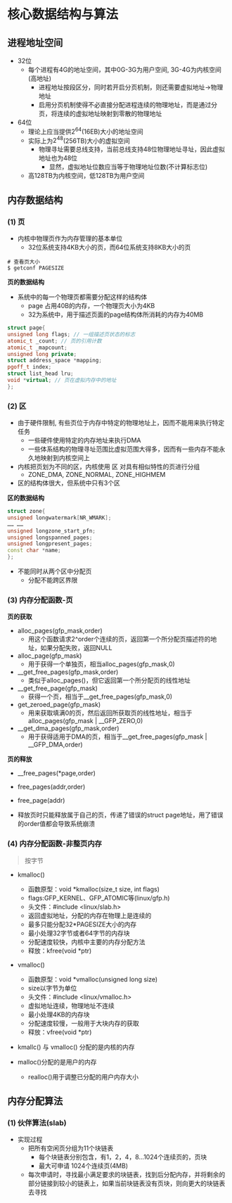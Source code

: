 # 核心数据结构与算法

## 进程地址空间

- 32位
  - 每个进程有4G的地址空间，其中0G-3G为用户空间, 3G-4G为内核空间(高地址)
    - 进程地址按段区分，同时若开启分页机制，则还需要虚拟地址->物理地址
    - 启用分页机制使得不必直接分配进程连续的物理地址，而是通过分页，将连续的虚拟地址映射到零散的物理地址
- 64位
  - 理论上应当提供$2^{64}$(16EB)大小的地址空间
  - 实际上为$2^{48}$(256TB)大小的虚拟空间
    - 物理寻址需要总线支持，当前总线支持48位物理地址寻址，因此虚拟地址也为48位
      - 显然，虚拟地址位数应当等于物理地址位数(不计算标志位)
  - 高128TB为内核空间，低128TB为用户空间

## 内存数据结构

### (1) 页

- 内核中物理页作为内存管理的基本单位
  - 32位系统支持4KB大小的页，而64位系统支持8KB大小的页

```shell
# 查看页大小
$ getconf PAGESIZE
```

**页的数据结构**

- 系统中的每一个物理页都需要分配这样的结构体
  - page 占用40B的内存，一个物理页大小为4KB
  - 32为系统中，用于描述页面的page结构体所消耗的内存为40MB

```c++
struct page{
unsigned long flags; // 一组描述页状态的标志
atomic_t _count; // 页的引用计数
atomic_t _mapcount;
unsigned long private;
struct address_space *mapping;
pgoff_t index;
struct list_head lru;
void *virtual; // 页在虚拟内存中的地址
};
```

### (2) 区

- 由于硬件限制, 有些页位于内存中特定的物理地址上，因而不能用来执行特定任务
  - 一些硬件使用特定的内存地址来执行DMA
  - 一些体系结构的物理寻址范围比虚拟范围大得多，因而有一些内存不能永久地映射到内核空间上
- 内核把页划为不同的区，内核使用 区 对具有相似特性的页进行分组
  - ZONE_DMA, ZONE_NORMAL, ZONE_HIGHMEM
- 区的结构体很大，但系统中只有3个区

**区的数据结构**

```c++
struct zone{
unsigned longwatermark[NR_WMARK];
…… ……
unsigned longzone_start_pfn;
unsigned longspanned_pages;
unsigned longpresent_pages;
const char *name;
};
```

- 不能同时从两个区中分配页
  - 分配不能跨区界限

### (3) 内存分配函数-页

**页的获取**

- alloc_pages(gfp_mask,order)
  - 用这个函数请求2^order个连续的页，返回第一个所分配页描述符的地址，如果分配失败，返回NULL
- alloc_page(gfp_mask) 
  - 用于获得一个单独页，相当alloc_pages(gfp_mask,0)
- __get_free_pages(gfp_mask,order)
  - 类似于alloc_pages()，但它返回第一个所分配页的线性地址
- __get_free_page(gfp_mask) 
  - 获得一个页，相当于__get_free_pages(gfp_mask,0)
- get_zeroed_page(gfp_mask)
  - 用来获取填满0的页，然后返回所获取页的线性地址，相当于alloc_pages(gfp_mask | __GFP_ZERO,0)
- __get_dma_pages(gfp_mask,order) 
  - 用于获得适用于DMA的页，相当于__get_free_pages(gfp_mask | __GFP_DMA,order)

**页的释放**

- __free_pages(*page,order) 
- free_pages(addr,order) 
- free_page(addr)

- 释放页时只能释放属于自己的页，传递了错误的struct page地址，用了错误的order值都会导致系统崩溃

### (4) 内存分配函数-非整页内存

> 按字节

- kmalloc()
  - 函数原型：void *kmalloc(size_t size, int flags)
  - flags:GFP_KERNEL、GFP_ATOMIC等(linux/gfp.h) 
  - 头文件：#include <linux/slab.h> 
  - 返回虚拟地址，分配的内存在物理上是连续的
  - 最多只能分配32*PAGESIZE大小的内存
  - 最小处理32字节或者64字节的内存块
  - 分配速度较快，内核中主要的内存分配方法
  - 释放：kfree(void *ptr)

- vmalloc()
  - 函数原型：void *vmalloc(unsigned long size)
  - size以字节为单位
  - 头文件：#include <linux/vmalloc.h> 
  - 虚拟地址连续，物理地址不连续
  - 最小处理4KB的内存块
  - 分配速度较慢，一般用于大块内存的获取
  - 释放：vfree(void *ptr)

- kmallc() 与 vmalloc() 分配的是内核的内存
- malloc()分配的是用户的内存
  - realloc()用于调整已分配的用户内存大小


## 内存分配算法

### (1) 伙伴算法(slab)

- 实现过程
  - 把所有空闲页分组为11个块链表
    - 每个块链表分别包含，有1，2，4，8...1024个连续页的，页块
    - 最大可申请 1024个连续页(4MB)
  - 每次申请时，寻找最小满足要求的块链表，找到后分配内存，并将剩余的部分链接到较小的链表上，如果当前块链表没有页块，则向更大的块链表去寻找

<!-- TODO: 总结 -->